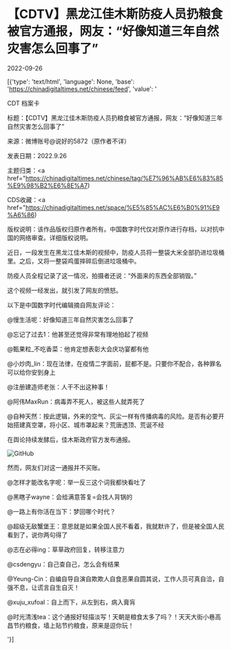 # 【CDTV】黑龙江佳木斯防疫人员扔粮食被官方通报，网友：“好像知道三年自然灾害怎么回事了”

2022-09-26

[{'type': 'text/html', 'language': None, 'base': 'https://chinadigitaltimes.net/chinese/feed', 'value': '

CDT 档案卡

标题：【CDTV】黑龙江佳木斯防疫人员扔粮食被官方通报，网友：“好像知道三年自然灾害怎么回事了”

来源：微博账号@说好的5872（原作者不详）

发表日期：2022.9.26

主题归类：<a href="https://chinadigitaltimes.net/chinese/tag/%E7%96%AB%E6%83%85%E9%98%B2%E6%8E%A7)

CDS收藏：<a href="https://chinadigitaltimes.net/space/%E5%85%AC%E6%B0%91%E9%A6%86)

版权说明：该作品版权归原作者所有。中国数字时代仅对原作进行存档，以对抗中国的网络审查。详细版权说明。







近日，一段发生在黑龙江佳木斯的视频中，防疫人员将一整袋大米全部扔进垃圾桶里。之后，又将一整袋鸡蛋摔碎后倒进垃圾桶中。

防疫人员全程记录了这一情况，拍摄者还说：“外面来的东西全部销毁。”

这个视频一经发出，就引发了网友的愤怒。

以下是中国数字时代编辑摘自网友评论：



@慢生活呢：好像知道三年自然灾害怎么回事了

@忘记了过去1：他甚至还觉得非常有理地拍起了视频

@甄果粒_不吃香菜：他肯定想表彰大会庆功宴都有他

@小炒肉_lin：现在法律，在疫情二字面前，屁都不是。只要你不配合，各种罪名可以给你安到身上

@注册建造师老张：人干不出这种事！

@阿伟MaxRun：病毒弄不死人，被这些人就弄死了

@自种天然：按此逻辑，外来的空气、灰尘一样有传播病毒的风险。是否有必要开始搭建真空罩，将小区、城市罩起来？荒唐透顶、荒诞不经



在舆论持续发酵后，佳木斯政府官方发布通报。

![GitHub](https://chinadigitaltimes.net/chinese/files/2022/09/佳木斯.png)

然而，网友们对这一通报并不买账。



@怎样才能改名字呢：举一反三这个词我都快看吐了

@黑瞎子wayne：会给满意答复=会找人背锅的

@一路上有你活在当下：梦回哪个时代？

@超级无敌蟹堡王：意思就是如果全国人民不看着，我就默许了，但是被全国人民看到了，说你两句得了

@志在必得ing：草草政府回复，转移注意力

@csdengyu：自己查自己，怎么会有结果

@Yeung-Cin：自编自导自演自欺欺人自食恶果自圆其说，工作人员可真自洽，自强不息，让谎言自生自灭！

@xuju_xufoal：自上而下，从左到右，病入膏肓

@时光清浅tea：这个通报好轻描淡写！天朝是粮食太多了吗？！天天大街小巷高昌节约粮食，墙上贴节约粮食，原来是逗你玩！

'}]